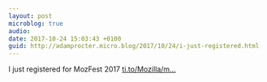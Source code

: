 ```yaml
---
layout: post
microblog: true
audio: 
date: 2017-10-24 15:03:43 +0100
guid: http://adamprocter.micro.blog/2017/10/24/i-just-registered.html
---
```

I just registered for MozFest 2017 [ti.to/Mozilla/m...](https://ti.to/Mozilla/mozfest-2017)
